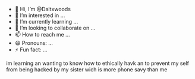 - 👋 Hi, I’m @Daltxwoods
- 👀 I’m interested in ...
- 🌱 I’m currently learning ...
- 💞️ I’m looking to collaborate on ...
- 📫 How to reach me ...
- 😄 Pronouns: ...
- ⚡ Fun fact: ...

<!---
Daltxwoods/Daltxwoods is a ✨ special ✨ repository because its `README.md` (this file) appears on your GitHub profile.
You can click the Preview link to take a look at your changes.
--->
im learning an wanting to know how to ethically havk an to prevent my self from being hacked by my sister wich is more phone savy than me 
